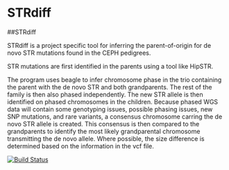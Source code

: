 # STRdiff

##STRdiff

STRdiff is a project specific tool for inferring the parent-of-origin
for de novo STR mutations found in the CEPH pedigrees.

STR mutations are first identified in the parents using a tool
like HipSTR.

The program uses beagle to infer chromosome phase in the trio containing
the parent with the de novo STR and both grandparents.  The
rest of the family is then also phased independently.  The new
STR allele is then identified on phased chromosomes in the
children.  Because phased WGS data will contain some genotyping issues,
possible phasing issues, new SNP mutations, and rare variants,
a consensus chromosome carring the de novo STR allele is created.
This consensus is then compared to the grandparents to identify
the most likely grandparental chromosome transmitting the de novo allele.
Where possible, the size difference is determined based on the
information in the vcf file.


[![Build Status](https://travis-ci.com/scott.watkins@genetics.utah.edu/STRdiff.jl.svg?branch=master)](https://travis-ci.com/scott.watkins@genetics.utah.edu/STRdiff.jl)
